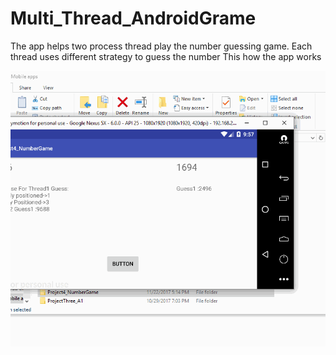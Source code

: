 # Multi_Thread_AndroidGrame

The app helps two process thread play the number guessing game.
Each thread uses different strategy to guess the number
This how the app works


![Video Walkthrough](CS_478_Proj4.gif)
